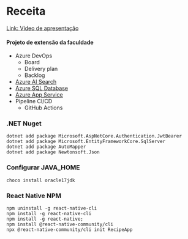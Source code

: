 # Receita

[Link: Vídeo de apresentação](https://www.youtube.com/embed/TSIjXb66GEc?si=NmeExXF_f8FjdVV1)

#### Projeto de extensão da faculdade

- Azure DevOps 
  - Board
  - Delivery plan
  - Backlog
- [Azure AI Search](https://azure.microsoft.com/pt-br/products/ai-services/ai-search/?ef_id=_k_Cj0KCQiA_9u5BhCUARIsABbMSPvdmWUXEk_IqbyDvGwZFaBFSjiuvThpJbt6nDQ41_thu445dO3imRAaAijZEALw_wcB_k_&OCID=AIDcmmzmnb0182_SEM__k_Cj0KCQiA_9u5BhCUARIsABbMSPvdmWUXEk_IqbyDvGwZFaBFSjiuvThpJbt6nDQ41_thu445dO3imRAaAijZEALw_wcB_k_&gad_source=1&gclid=Cj0KCQiA_9u5BhCUARIsABbMSPvdmWUXEk_IqbyDvGwZFaBFSjiuvThpJbt6nDQ41_thu445dO3imRAaAijZEALw_wcB)
- [Azure SQL Database](https://azure.microsoft.com/pt-br/products/azure-sql/#Features)
- [Azure App Service](https://azure.microsoft.com/pt-br/products/app-service/)
- Pipeline CI/CD
  - GitHub Actions


### .NET Nuget
```pwsh
dotnet add package Microsoft.AspNetCore.Authentication.JwtBearer
dotnet add package Microsoft.EntityFrameworkCore.SqlServer
dotnet add package AutoMapper
dotnet add package Newtonsoft.Json
```

### Configurar JAVA_HOME
    choco install oracle17jdk

### React Native NPM
```pwsh
npm uninstall -g react-native-cli
npm install -g react-native-cli
npm install -g react-native;
npm install @react-native-community/cli
npx @react-native-community/cli init RecipeApp
```